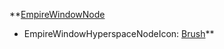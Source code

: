 **[EmpireWindowNode](EntrenchmentEmpireWindowNode.md)
  * EmpireWindowHyperspaceNodeIcon: [Brush](Brush.md)**
